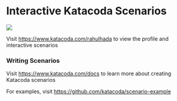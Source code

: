 # Interactive Katacoda Scenarios

[![](http://shields.katacoda.com/katacoda/rahulhada/count.svg)](https://www.katacoda.com/rahulhada "Get your profile on Katacoda.com")

Visit https://www.katacoda.com/rahulhada to view the profile and interactive scenarios

### Writing Scenarios
Visit https://www.katacoda.com/docs to learn more about creating Katacoda scenarios

For examples, visit https://github.com/katacoda/scenario-example
